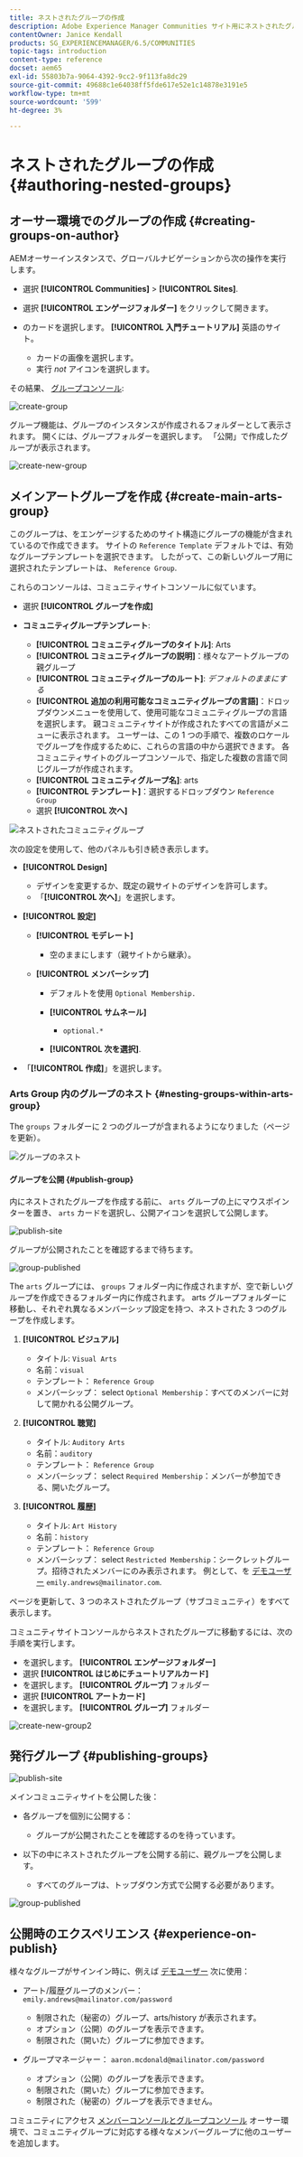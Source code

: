 ```yaml
---
title: ネストされたグループの作成
description: Adobe Experience Manager Communities サイト用にネストされたグループを作成する方法を説明します。
contentOwner: Janice Kendall
products: SG_EXPERIENCEMANAGER/6.5/COMMUNITIES
topic-tags: introduction
content-type: reference
docset: aem65
exl-id: 55803b7a-9064-4392-9cc2-9f113fa8dc29
source-git-commit: 49688c1e64038ff5fde617e52e1c14878e3191e5
workflow-type: tm+mt
source-wordcount: '599'
ht-degree: 3%

---
```


# ネストされたグループの作成{#authoring-nested-groups}

## オーサー環境でのグループの作成 {#creating-groups-on-author}

AEMオーサーインスタンスで、グローバルナビゲーションから次の操作を実行します。

* 選択 **[!UICONTROL Communities]** > **[!UICONTROL Sites]**.
* 選択 **[!UICONTROL エンゲージフォルダー]** をクリックして開きます。
* のカードを選択します。 **[!UICONTROL 入門チュートリアル]** 英語のサイト。

   * カードの画像を選択します。
   * 実行 *not* アイコンを選択します。

その結果、 [グループコンソール](/help/communities/groups.md):

![create-group](assets/create-group.png)

グループ機能は、グループのインスタンスが作成されるフォルダーとして表示されます。 開くには、グループフォルダーを選択します。 「公開」で作成したグループが表示されます。

![create-new-group](assets/create-new-group.png)

## メインアートグループを作成 {#create-main-arts-group}

このグループは、をエンゲージするためのサイト構造にグループの機能が含まれているので作成できます。 サイトの `Reference Template` デフォルトでは、有効なグループテンプレートを選択できます。 したがって、この新しいグループ用に選択されたテンプレートは、 `Reference Group`.

これらのコンソールは、コミュニティサイトコンソールに似ています。

* 選択 **[!UICONTROL グループを作成]**

* **コミュニティグループテンプレート**:

   * **[!UICONTROL コミュニティグループのタイトル]**: Arts
   * **[!UICONTROL コミュニティグループの説明]**：様々なアートグループの親グループ
   * **[!UICONTROL コミュニティグループのルート]**: *デフォルトのままにする*
   * **[!UICONTROL 追加の利用可能なコミュニティグループの言語]**：ドロップダウンメニューを使用して、使用可能なコミュニティグループの言語を選択します。 親コミュニティサイトが作成されたすべての言語がメニューに表示されます。 ユーザーは、この 1 つの手順で、複数のロケールでグループを作成するために、これらの言語の中から選択できます。 各コミュニティサイトのグループコンソールで、指定した複数の言語で同じグループが作成されます。
   * **[!UICONTROL コミュニティグループ名]**: arts
   * **[!UICONTROL テンプレート]**：選択するドロップダウン `Reference Group`
   * 選択 **[!UICONTROL 次へ]**

![ネストされたコミュニティグループ](assets/parent-to-nestedgroup.png)

次の設定を使用して、他のパネルも引き続き表示します。

* **[!UICONTROL Design]**

   * デザインを変更するか、既定の親サイトのデザインを許可します。
   * 「**[!UICONTROL 次へ]**」を選択します。

* **[!UICONTROL 設定]**

   * **[!UICONTROL モデレート]**

      * 空のままにします（親サイトから継承）。

   * **[!UICONTROL メンバーシップ]**

      * デフォルトを使用 `Optional Membership.`

      * **[!UICONTROL サムネール]**
         * `optional.*`

      * **[!UICONTROL 次を選択]**.

* 「**[!UICONTROL 作成]**」を選択します。

### Arts Group 内のグループのネスト {#nesting-groups-within-arts-group}

The `groups` フォルダーに 2 つのグループが含まれるようになりました（ページを更新）。

![グループのネスト](assets/create-community-group.png)

#### グループを公開 {#publish-group}

内にネストされたグループを作成する前に、 `arts` グループの上にマウスポインターを置き、 `arts` カードを選択し、公開アイコンを選択して公開します。

![publish-site](assets/publish-site.png)

グループが公開されたことを確認するまで待ちます。

![group-published](assets/group-published.png)

The `arts` グループには、 `groups` フォルダー内に作成されますが、空で新しいグループを作成できるフォルダー内に作成されます。 arts グループフォルダーに移動し、それぞれ異なるメンバーシップ設定を持つ、ネストされた 3 つのグループを作成します。

1. **[!UICONTROL ビジュアル]**

   * タイトル: `Visual Arts`
   * 名前：`visual`
   * テンプレート： `Reference Group`
   * メンバーシップ： select `Optional Membership`：すべてのメンバーに対して開かれる公開グループ。

1. **[!UICONTROL 聴覚]**

   * タイトル: `Auditory Arts`
   * 名前：`auditory`
   * テンプレート： `Reference Group`
   * メンバーシップ： select `Required Membership`：メンバーが参加できる、開いたグループ。

1. **[!UICONTROL 履歴]**

   * タイトル: `Art History`
   * 名前：`history`
   * テンプレート： `Reference Group`
   * メンバーシップ： select `Restricted Membership`：シークレットグループ。招待されたメンバーにのみ表示されます。 例として、を [デモユーザー](/help/communities/tutorials.md#demo-users) `emily.andrews@mailinator.com`.

ページを更新して、3 つのネストされたグループ（サブコミュニティ）をすべて表示します。

コミュニティサイトコンソールからネストされたグループに移動するには、次の手順を実行します。

* を選択します。 **[!UICONTROL エンゲージフォルダー]**
* 選択 **[!UICONTROL はじめにチュートリアルカード]**
* を選択します。 **[!UICONTROL グループ]** フォルダー
* 選択 **[!UICONTROL アートカード]**
* を選択します。 **[!UICONTROL グループ]** フォルダー

![create-new-group2](assets/create-new-group2.png)

## 発行グループ {#publishing-groups}

![publish-site](assets/publish-site.png)

メインコミュニティサイトを公開した後：

* 各グループを個別に公開する：

   * グループが公開されたことを確認するのを待っています。

* 以下の中にネストされたグループを公開する前に、親グループを公開します。

   * すべてのグループは、トップダウン方式で公開する必要があります。

![group-published](assets/group-published.png)

## 公開時のエクスペリエンス {#experience-on-publish}

様々なグループがサインイン時に、例えば [デモユーザー](/help/communities/tutorials.md#demo-users) 次に使用：

* アート/履歴グループのメンバー： `emily.andrews@mailinator.com/password`
   * 制限された（秘密の）グループ、arts/history が表示されます。
   * オプション（公開）のグループを表示できます。
   * 制限された（開いた）グループに参加できます。

* グループマネージャー： `aaron.mcdonald@mailinator.com/password`

   * オプション（公開）のグループを表示できます。
   * 制限された（開いた）グループに参加できます。
   * 制限された（秘密の）グループを表示できません。

コミュニティにアクセス [メンバーコンソールとグループコンソール](/help/communities/members.md) オーサー環境で、コミュニティグループに対応する様々なメンバーグループに他のユーザーを追加します。
